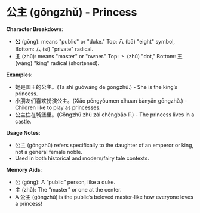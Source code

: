 # **公主 (gōngzhǔ) - Princess**

**Character Breakdown**:  
- **公** (gōng): means "public" or "duke." Top: 八 (bā) "eight" symbol, Bottom: 厶 (sī) "private" radical.  
- **主** (zhǔ): means "master" or "owner." Top: 丶 (zhǔ) "dot," Bottom: 王 (wáng) "king" radical (shortened).

**Examples**:  
- 她是国王的公主。(Tā shì guówáng de gōngzhǔ.) - She is the king’s princess.  
- 小朋友们喜欢扮演公主。(Xiǎo péngyǒumen xǐhuan bànyǎn gōngzhǔ.) - Children like to play as princesses.  
- 公主住在城堡里。(Gōngzhǔ zhù zài chéngbǎo lǐ.) - The princess lives in a castle.

**Usage Notes**:  
- 公主 (gōngzhǔ) refers specifically to the daughter of an emperor or king, not a general female noble.  
- Used in both historical and modern/fairy tale contexts.

**Memory Aids**:  
- 公 (gōng): A “public” person, like a duke.  
- 主 (zhǔ): The “master” or one at the center.  
- A 公主 (gōngzhǔ) is the public’s beloved master-like how everyone loves a princess!